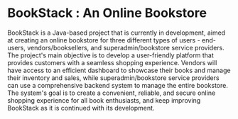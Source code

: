 # BookStack : An Online Bookstore
BookStack is a Java-based project that is currently in development, aimed at creating an online bookstore for three different types of users - end-users, vendors/booksellers, and superadmin/bookstore service providers. The project's main objective is to develop a user-friendly platform that provides customers with a seamless shopping experience. Vendors will have access to an efficient dashboard to showcase their books and manage their inventory and sales, while superadmin/bookstore service providers can use a comprehensive backend system to manage the entire bookstore. The system's goal is to create a convenient, reliable, and secure online shopping experience for all book enthusiasts, and keep improving BookStack as it is continued with its development.

